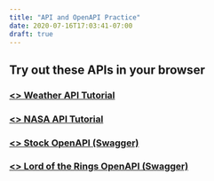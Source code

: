 ```yaml
---
title: "API and OpenAPI Practice"
date: 2020-07-16T17:03:41-07:00
draft: true
---
```


## Try out these APIs in your browser

### [<> Weather API Tutorial](../weather-api-tutorial/)
### [<> NASA API Tutorial](../nasa-api-tutorial/)
### [<> Stock OpenAPI (Swagger)](https://app.swaggerhub.com/apis/aredshaw/IEX-Cloud/1.1)
### [<> Lord of the Rings OpenAPI (Swagger)](https://app.swaggerhub.com/apis/aredshaw/LOTR-API/1.0)
